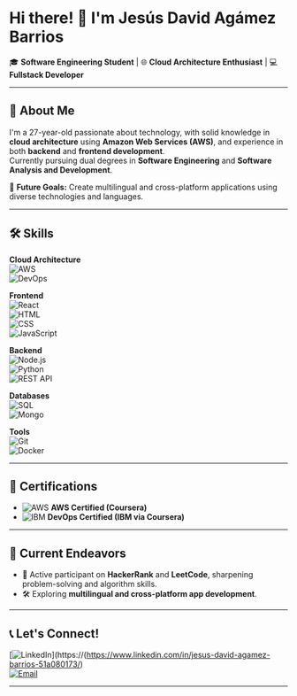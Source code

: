 # Hi there! 👋 I'm Jesús David Agámez Barrios  

🎓 **Software Engineering Student** | 🌐 **Cloud Architecture Enthusiast** | 💻 **Fullstack Developer**

---

## 🌟 About Me  
I'm a 27-year-old passionate about technology, with solid knowledge in **cloud architecture** using **Amazon Web Services (AWS)**, and experience in both **backend** and **frontend development**.  
Currently pursuing dual degrees in **Software Engineering** and **Software Analysis and Development**.  

🚀 **Future Goals:** Create multilingual and cross-platform applications using diverse technologies and languages.  

---

## 🛠️ Skills  

**Cloud Architecture**  
![AWS](https://img.shields.io/badge/Amazon%20AWS-232F3E?style=for-the-badge&logo=amazon-aws&logoColor=white)  
![DevOps](https://img.shields.io/badge/DevOps-0A66C2?style=for-the-badge&logo=devops&logoColor=white)  

**Frontend**  
![React](https://img.shields.io/badge/React-20232A?style=for-the-badge&logo=react&logoColor=61DAFB)  
![HTML](https://img.shields.io/badge/HTML5-E34F26?style=for-the-badge&logo=html5&logoColor=white)  
![CSS](https://img.shields.io/badge/CSS3-1572B6?style=for-the-badge&logo=css3&logoColor=white)  
![JavaScript](https://img.shields.io/badge/JavaScript-F7DF1E?style=for-the-badge&logo=javascript&logoColor=black)  

**Backend**  
![Node.js](https://img.shields.io/badge/Node.js-339933?style=for-the-badge&logo=nodedotjs&logoColor=white)  
![Python](https://img.shields.io/badge/Python-3776AB?style=for-the-badge&logo=python&logoColor=white)  
![REST API](https://img.shields.io/badge/REST-02569B?style=for-the-badge&logo=rest-api&logoColor=white)  

**Databases**  
![SQL](https://img.shields.io/badge/SQL-003B57?style=for-the-badge&logo=postgresql&logoColor=white)  
![Mongo](https://img.shields.io/badge/NoSQL-47A248?style=for-the-badge&logo=mongodb&logoColor=white)  

**Tools**  
![Git](https://img.shields.io/badge/Git-F05032?style=for-the-badge&logo=git&logoColor=white)  
![Docker](https://img.shields.io/badge/Docker-2496ED?style=for-the-badge&logo=docker&logoColor=white)  

---

## 📜 Certifications  
- ![AWS](https://img.shields.io/badge/AWS%20Certified-FF9900?style=for-the-badge&logo=amazon-aws&logoColor=white) **AWS Certified (Coursera)**  
- ![IBM](https://img.shields.io/badge/DevOps%20by%20IBM-02569B?style=for-the-badge&logo=ibm&logoColor=white) **DevOps Certified (IBM via Coursera)**  

---

## 🎯 Current Endeavors  
- 🌟 Active participant on **HackerRank** and **LeetCode**, sharpening problem-solving and algorithm skills.  
- 🛠️ Exploring **multilingual and cross-platform app development**.  

---

## 📞 Let's Connect!  
[![LinkedIn](https://img.shields.io/badge/LinkedIn-0A66C2?style=for-the-badge&logo=linkedin&logoColor=white)](https://(https://www.linkedin.com/in/jesus-david-agamez-barrios-51a080173/)  
[![Email](https://img.shields.io/badge/Email-EA4335?style=for-the-badge&logo=gmail&logoColor=white)](mailto:jedakimagamez@gmail.com)  

---

